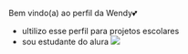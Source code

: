 Bem vindo(a) ao perfil da Wendy💕 
- ultilizo esse perfil para projetos escolares
- sou estudante do alura
![](https://media.giphy.com/media/kyLYXonQYYfwYDIeZl/giphy.gif?cid=6c09b95297dmpzg42uv9uumfz6omiwltg59w8jnar809ffar&ep=v1_gifs_trending&rid=giphy.gif&ct=g)
